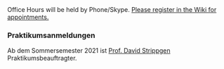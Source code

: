 



<div class="alert alert-info" role="alert">Office Hours will be held by Phone/Skype. <a href="https://wiki.htw-berlin.de/confluence/display/fb4crskleinen/Office+Hours+Prof.+Kleinen">Please register in the Wiki for appointments.</a></div>

<h3>Praktikumsanmeldungen</h3>
Ab dem Sommersemester 2021 ist
<a href="https://home.htw-berlin.de/~strippg/">Prof. David Strippgen</a> Praktikumsbeauftragter.
